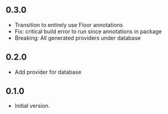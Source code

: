 ## 0.3.0
- Transition to entirely use Floor annotations
- Fix: critical build error to run since annotations in package
- Breaking: All generated providers under database

## 0.2.0

- Add provider for database

## 0.1.0

- Initial version.
